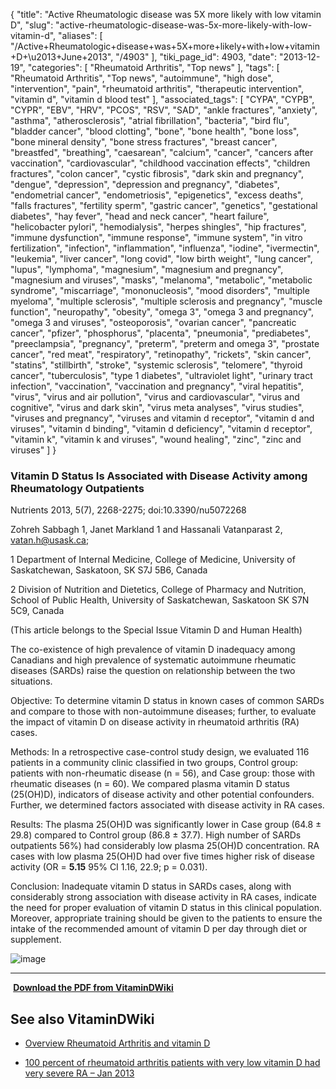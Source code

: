 {
    "title": "Active Rheumatologic disease was 5X more likely with low vitamin D",
    "slug": "active-rheumatologic-disease-was-5x-more-likely-with-low-vitamin-d",
    "aliases": [
        "/Active+Rheumatologic+disease+was+5X+more+likely+with+low+vitamin+D+\u2013+June+2013",
        "/4903"
    ],
    "tiki_page_id": 4903,
    "date": "2013-12-19",
    "categories": [
        "Rheumatoid Arthritis",
        "Top news"
    ],
    "tags": [
        "Rheumatoid Arthritis",
        "Top news",
        "autoimmune",
        "high dose",
        "intervention",
        "pain",
        "rheumatoid arthritis",
        "therapeutic intervention",
        "vitamin d",
        "vitamin d blood test"
    ],
    "associated_tags": [
        "CYPA",
        "CYPB",
        "CYPR",
        "EBV",
        "HRV",
        "PCOS",
        "RSV",
        "SAD",
        "ankle fractures",
        "anxiety",
        "asthma",
        "atherosclerosis",
        "atrial fibrillation",
        "bacteria",
        "bird flu",
        "bladder cancer",
        "blood clotting",
        "bone",
        "bone health",
        "bone loss",
        "bone mineral density",
        "bone stress fractures",
        "breast cancer",
        "breastfed",
        "breathing",
        "caesarean",
        "calcium",
        "cancer",
        "cancers after vaccination",
        "cardiovascular",
        "childhood vaccination effects",
        "children fractures",
        "colon cancer",
        "cystic fibrosis",
        "dark skin and pregnancy",
        "dengue",
        "depression",
        "depression and pregnancy",
        "diabetes",
        "endometrial cancer",
        "endometriosis",
        "epigenetics",
        "excess deaths",
        "falls fractures",
        "fertility sperm",
        "gastric cancer",
        "genetics",
        "gestational diabetes",
        "hay fever",
        "head and neck cancer",
        "heart failure",
        "helicobacter pylori",
        "hemodialysis",
        "herpes shingles",
        "hip fractures",
        "immune dysfunction",
        "immune response",
        "immune system",
        "in vitro fertilization",
        "infection",
        "inflammation",
        "influenza",
        "iodine",
        "ivermectin",
        "leukemia",
        "liver cancer",
        "long covid",
        "low birth weight",
        "lung cancer",
        "lupus",
        "lymphoma",
        "magnesium",
        "magnesium and pregnancy",
        "magnesium and viruses",
        "masks",
        "melanoma",
        "metabolic",
        "metabolic syndrome",
        "miscarriage",
        "mononucleosis",
        "mood disorders",
        "multiple myeloma",
        "multiple sclerosis",
        "multiple sclerosis and pregnancy",
        "muscle function",
        "neuropathy",
        "obesity",
        "omega 3",
        "omega 3 and pregnancy",
        "omega 3 and viruses",
        "osteoporosis",
        "ovarian cancer",
        "pancreatic cancer",
        "pfizer",
        "phosphorus",
        "placenta",
        "pneumonia",
        "prediabetes",
        "preeclampsia",
        "pregnancy",
        "preterm",
        "preterm and omega 3",
        "prostate cancer",
        "red meat",
        "respiratory",
        "retinopathy",
        "rickets",
        "skin cancer",
        "statins",
        "stillbirth",
        "stroke",
        "systemic sclerosis",
        "telomere",
        "thyroid cancer",
        "tuberculosis",
        "type 1 diabetes",
        "ultraviolet light",
        "urinary tract infection",
        "vaccination",
        "vaccination and pregnancy",
        "viral hepatitis",
        "virus",
        "virus and air pollution",
        "virus and cardiovascular",
        "virus and cognitive",
        "virus and dark skin",
        "virus meta analyses",
        "virus studies",
        "viruses and pregnancy",
        "viruses and vitamin d receptor",
        "vitamin d and viruses",
        "vitamin d binding",
        "vitamin d deficiency",
        "vitamin d receptor",
        "vitamin k",
        "vitamin k and viruses",
        "wound healing",
        "zinc",
        "zinc and viruses"
    ]
}


### Vitamin D Status Is Associated with Disease Activity among Rheumatology Outpatients

Nutrients 2013, 5(7), 2268-2275; doi:10.3390/nu5072268

Zohreh Sabbagh 1, Janet Markland 1 and Hassanali Vatanparast 2, vatan.h@usask.ca;

1 Department of Internal Medicine, College of Medicine, University of Saskatchewan, Saskatoon, SK S7J 5B6, Canada 

2 Division of Nutrition and Dietetics, College of Pharmacy and Nutrition, School of Public Health, University of Saskatchewan, Saskatoon SK S7N 5C9, Canada

(This article belongs to the Special Issue Vitamin D and Human Health)

The co-existence of high prevalence of vitamin D inadequacy among Canadians and high prevalence of systematic autoimmune rheumatic diseases (SARDs) raise the question on relationship between the two situations. 

Objective: To determine vitamin D status in known cases of common SARDs and compare to those with non-autoimmune diseases; further, to evaluate the impact of vitamin D on disease activity in rheumatoid arthritis (RA) cases. 

Methods: In a retrospective case-control study design, we evaluated 116 patients in a community clinic classified in two groups, Control group: patients with non-rheumatic disease (n = 56), and Case group: those with rheumatic diseases (n = 60). We compared plasma vitamin D status (25(OH)D), indicators of disease activity and other potential confounders. Further, we determined factors associated with disease activity in RA cases. 

Results: The plasma 25(OH)D was significantly lower in Case group (64.8 ± 29.8) compared to Control group (86.8 ± 37.7). High number of SARDs outpatients 56%) had considerably low plasma 25(OH)D concentration. RA cases with low plasma 25(OH)D had over five times higher risk of disease activity (OR =  **5.15**  95% CI 1.16, 22.9; p = 0.031). 

Conclusion: Inadequate vitamin D status in SARDs cases, along with considerably strong association with disease activity in RA cases, indicate the need for proper evaluation of vitamin D status in this clinical population. Moreover, appropriate training should be given to the patients to ensure the intake of the recommended amount of vitamin D per day through diet or supplement.

<img src="https://d378j1rmrlek7x.cloudfront.net/attachments/jpeg/rheum.jpg" alt="image">

---

 **<i class="fas fa-file-pdf" style="margin-right: 0.3em;"></i><a href="https://d378j1rmrlek7x.cloudfront.net/attachments/pdf/rheumatology-outpatients.pdf">Download the PDF from VitaminDWiki</a>** 

## See also VitaminDWiki

* [Overview Rheumatoid Arthritis and vitamin D](/tags/overview-rheumatoid-arthritis-and-vitamin-d.html)

* [100 percent of rheumatoid arthritis patients with very low vitamin D had very severe RA – Jan 2013](/posts/100-percent-of-rheumatoid-arthritis-patients-with-very-low-vitamin-d-had-very-severe-ra)
